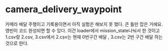 # camera_delivery_waypoint
카메라 배달 주행이고 기록용이면서 아직 실험은 해보지 못 했다. 큰 틀만 잡은 거에요. 영빈이 코드 완성되면 할 수 있다. 이건 loader에서 mission_state나눠서 한 것이고 1.csv랑 2.csv, 3.csv에서 2.csv는 현재 0번구간 배달 , 3.csv는 2번 구간 배달 하는 것으로 한다.
